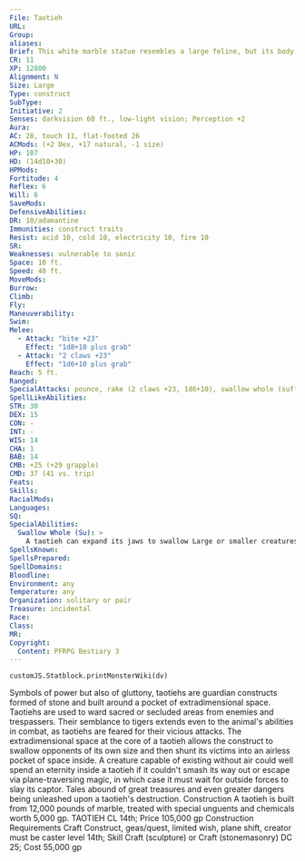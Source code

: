 ```yaml
---
File: Taotieh
URL: 
Group: 
aliases: 
Brief: This white marble statue resembles a large feline, but its body and face are covered in decorative etchings and runes.
CR: 11
XP: 12800
Alignment: N
Size: Large
Type: construct
SubType: 
Initiative: 2
Senses: darkvision 60 ft., low-light vision; Perception +2
Aura: 
AC: 28, touch 11, flat-footed 26
ACMods: (+2 Dex, +17 natural, -1 size)
HP: 107
HD: (14d10+30)
HPMods: 
Fortitude: 4
Reflex: 6
Will: 6
SaveMods: 
DefensiveAbilities: 
DR: 10/adamantine
Immunities: construct traits
Resist: acid 10, cold 10, electricity 10, fire 10
SR: 
Weaknesses: vulnerable to sonic
Space: 10 ft.
Speed: 40 ft.
MoveMods: 
Burrow: 
Climb: 
Fly: 
Maneuverability: 
Swim: 
Melee: 
  - Attack: "bite +23"
    Effect: "1d8+10 plus grab"
  - Attack: "2 claws +23"
    Effect: "1d6+10 plus grab"
Reach: 5 ft.
Ranged: 
SpecialAttacks: pounce, rake (2 claws +23, 1d6+10), swallow whole (suffocation, AC 18, hardness 8, 25 hp)
SpellLikeAbilities: 
STR: 30
DEX: 15
CON: -
INT: -
WIS: 14
CHA: 1
BAB: 14
CMB: +25 (+29 grapple)
CMD: 37 (41 vs. trip)
Feats: 
Skills: 
RacialMods: 
Languages: 
SQ: 
SpecialAbilities:
  Swallow Whole (Su): >
    A taotieh can expand its jaws to swallow Large or smaller creatures. When swallowed, a victim is transported to its own lightless pocket dimension-a stone prison just large enough to contain the victim. Creatures do not take damage within this pocket dimension, but there is only enough air inside to last for 3 rounds. At the end of the third round, the trapped creature must hold its breath or risk suffocation. A creature that attempts to carve its way out of this dimension with a weapon must be able to penetrate the surrounding walls' hardness 8. When a creature manages to cut its way out of this dimension,  it appears to leap out of the taotieh's mouth to emerge into any square adjacent to the taotieh's space-no actual hole is created in the creature, and new creatures that are swallowed later must cut their own way out. When a taotieh is destroyed, its body bursts open to allow the contents of its extradimensional stomachs to spill out into adjacent spaces. A taotieh can swallow up to four creatures at any one time.
SpellsKnown: 
SpellsPrepared: 
SpellDomains: 
Bloodline: 
Environment: any
Temperature: any
Organization: solitary or pair
Treasure: incidental
Race: 
Class: 
MR: 
Copyright:
  Content: PFRPG Bestiary 3
---
```

```dataviewjs
customJS.Statblock.printMonsterWiki(dv)
```
Symbols of power but also of gluttony, taotiehs are guardian constructs formed of stone and built around a pocket of extradimensional space. Taotiehs are used to ward sacred or secluded areas from enemies and trespassers. Their semblance to tigers extends even to the animal's abilities in combat, as taotiehs are feared for their vicious attacks. The extradimensional space at the core of a taotieh allows the construct to swallow opponents of its own size and then shunt its victims into an airless pocket of space inside. A creature capable of existing without air could well spend an eternity inside a taotieh if it couldn't smash its way out or escape via plane-traversing magic, in which case it must wait for outside forces to slay its captor. Tales abound of great treasures and even greater dangers being unleashed upon a taotieh's destruction.  Construction  A taotieh is built from 12,000 pounds of marble, treated with special unguents and chemicals worth 5,000 gp.  TAOTIEH  CL 14th; Price 105,000 gp  Construction  Requirements Craft Construct, geas/quest, limited wish, plane shift, creator must be caster level 14th; Skill Craft (sculpture) or Craft (stonemasonry) DC 25; Cost 55,000 gp
